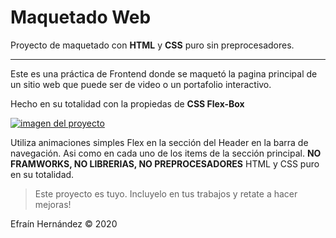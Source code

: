 # Maquetado Web 
Proyecto de maquetado con **HTML** y **CSS** puro sin preprocesadores.

------------

Este es una práctica de Frontend donde se maquetó la pagina principal de un sitio web que puede ser de video o un portafolio interactivo.

Hecho en su totalidad con la propiedas de **CSS Flex-Box**

[![imagen del proyecto](https://media.giphy.com/media/fVbMDwa6FOHuEsPzyG/giphy.gif "imagen del proyecto")](https://media.giphy.com/media/fVbMDwa6FOHuEsPzyG/giphy.gif "imagen del proyecto")

Utiliza animaciones simples Flex en la sección del Header en la barra de navegación. Asi como en cada uno de los items de la sección principal.
**NO FRAMWORKS, NO LIBRERIAS, NO PREPROCESADORES** HTML y CSS puro en su totalidad.

> Este proyecto es tuyo. Incluyelo en tus trabajos y retate a hacer mejoras!

Efraín Hernández &COPY; 2020